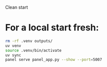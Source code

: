Clean start

# For a local start fresh:

```bash
rm -rf .venv outputs/
uv venv
source .venv/bin/activate
uv sync
panel serve panel_app.py --show --port=5007
```

